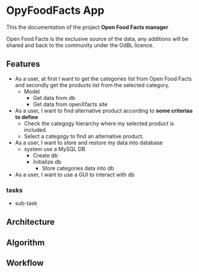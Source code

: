 # OpyFoodFacts App

This the documentation of the project __Open Food Facts manager__

Open Food Facts is the exclusive source of the data, any additions will be shared and back to the community under the OdBL licence.

## Features

* As a user, at first I want to get the categories list from Open Food Facts and secondly get the products list from the selected category.
  * Model
    * Get data from db
    * Get data from openXfacts site
* As a user, I want to find alternative product according to __some criterias to define__
  * Check the categogy hierarchy where my selected product is included.
  * Select a categogy to find an alternative product.
* As a user, I want to store and restore my data into database
  * system use a MySQL DB
    * Create db
    * Initialize db
      * Store categories data into db
* As a user, I want to use a GUI to interact with db

### tasks
  * sub-task

## Architecture

## Algorithm

## Workflow
